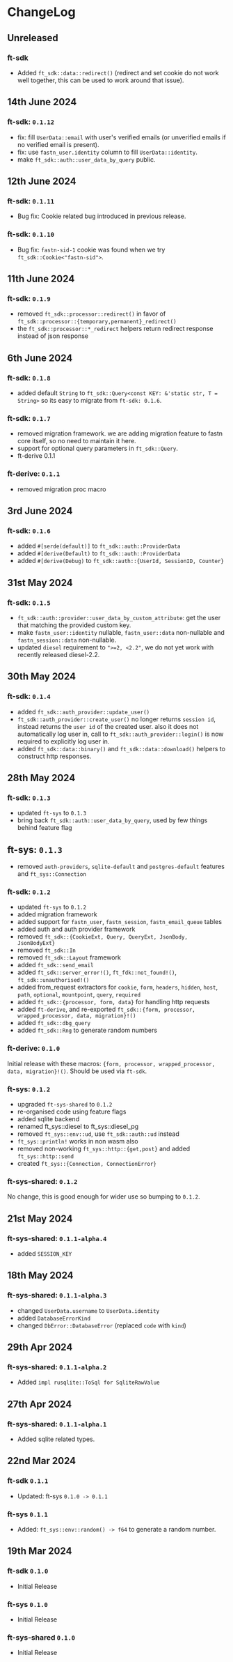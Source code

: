 # ChangeLog

## Unreleased

### ft-sdk

- Added `ft_sdk::data::redirect()` (redirect and set cookie do not work well together, this can be used
  to work around that issue).

## 14th June 2024

### ft-sdk: `0.1.12`

- fix: fill `UserData::email` with user's verified emails (or unverified emails if
  no verified email is present).
- fix: use `fastn_user.identity` column to fill `UserData::identity`.
- make `ft_sdk::auth::user_data_by_query` public.

## 12th June 2024

### ft-sdk: `0.1.11`

- Bug fix: Cookie related bug introduced in previous release.

### ft-sdk: `0.1.10`

- Bug fix: `fastn-sid-1` cookie was found when we try `ft_sdk::Cookie<"fastn-sid">`.

## 11th June 2024

### ft-sdk: `0.1.9`

- removed `ft_sdk::processor::redirect()` in favor of `ft_sdk::processor::{temporary,permanent}_redirect()`
- the `ft_sdk::processor::*_redirect` helpers return redirect response instead of json response

## 6th June 2024

### ft-sdk: `0.1.8`

- added default `String` to `ft_sdk::Query<const KEY: &'static str, T = String>` so its easy to
  migrate from `ft-sdk: 0.1.6`.

### ft-sdk: `0.1.7`

- removed migration framework. we are adding migration feature to fastn core itself, so no need to
  maintain it here.
- support for optional query parameters in `ft_sdk::Query`.
- ft-derive 0.1.1

### ft-derive: `0.1.1`

- removed migration proc macro

## 3rd June 2024

### ft-sdk: `0.1.6`

- added `#[serde(default)]` to `ft_sdk::auth::ProviderData`
- added `#[derive(Default)` to `ft_sdk::auth::ProviderData`
- added `#[derive(Debug)` to `ft_sdk::auth::{UserId, SessionID, Counter}`

## 31st May 2024

### ft-sdk: `0.1.5`

- `ft_sdk::auth::provider::user_data_by_custom_attribute`: get the user that matching the provided
  custom key.
- make `fastn_user::identity` nullable, `fastn_user::data` non-nullable and `fastn_session::data`
  non-nullable.
- updated `diesel` requirement to `">=2, <2.2"`, we do not yet work with recently released diesel-2.2.

## 30th May 2024

### ft-sdk: `0.1.4`

- added `ft_sdk::auth_provider::update_user()`
- `ft_sdk::auth_provider::create_user()` no longer returns `session id`, instead returns the `user id`
  of the created user. also it does not automatically log user in, call to `ft_sdk::auth_provider::login()`
  is now required to explicitly log user in.
- added `ft_sdk::data::binary()` and `ft_sdk::data::download()` helpers to construct http responses.

## 28th May 2024

### ft-sdk: `0.1.3`

- updated `ft-sys` to `0.1.3`
- bring back `ft_sdk::auth::user_data_by_query`, used by few things behind feature flag

## ft-sys: `0.1.3`

- removed `auth-providers`, `sqlite-default` and `postgres-default` features and `ft_sys::Connection`

### ft-sdk: `0.1.2`

- updated `ft-sys` to `0.1.2`
- added migration framework
- added support for `fastn_user`, `fastn_session`, `fastn_email_queue` tables
- added auth and auth provider framework
- removed `ft_sdk::{CookieExt, Query, QueryExt, JsonBody, JsonBodyExt}`
- removed `ft_sdk::In`
- removed `ft_sdk::Layout` framework
- added `ft_sdk::send_email`
- added `ft_sdk::server_error!()`, `ft_fdk::not_found!()`, `ft_sdk::unauthorised!()`
- added from_request extractors for `cookie`, `form`, `headers`, `hidden`, `host`,
  `path`, `optional`, `mountpoint`, `query`, `required`
- added `ft_sdk::{processor, form, data}` for handling http requests
- added `ft-derive`, and re-exported `ft_sdk::{form, processor, wrapped_processor, data, migration}!()`
- added `ft_sdk::dbg_query`
- added `ft_sdk::Rng` to generate random numbers

### ft-derive: `0.1.0`

Initial release with these macros: `{form, processor, wrapped_processor, data, migration}!()`. Should
be used via `ft-sdk`.

### ft-sys: `0.1.2`

- upgraded `ft-sys-shared` to `0.1.2`
- re-organised code using feature flags
- added sqlite backend
- renamed ft_sys::diesel to ft_sys::diesel_pg
- removed `ft_sys::env::ud`, use `ft_sdk::auth::ud` instead
- `ft_sys::println!` works in non wasm also
- removed non-working `ft_sys::http::{get,post}` and added `ft_sys::http::send`
- created `ft_sys::{Connection, ConnectionError}`

### ft-sys-shared: `0.1.2`

No change, this is good enough for wider use so bumping to `0.1.2`.

## 21st May 2024

### ft-sys-shared: `0.1.1-alpha.4`

- added `SESSION_KEY`

## 18th May 2024

### ft-sys-shared: `0.1.1-alpha.3`

- changed `UserData.username` to `UserData.identity`
- added `DatabaseErrorKind`
- changed `DbError::DatabaseError` (replaced `code` with `kind`)

## 29th Apr 2024

### ft-sys-shared: `0.1.1-alpha.2`

- Added `impl rusqlite::ToSql for SqliteRawValue`

## 27th Apr 2024

### ft-sys-shared: `0.1.1-alpha.1`

- Added sqlite related types.

## 22nd Mar 2024

### ft-sdk `0.1.1`

- Updated: ft-sys `0.1.0 -> 0.1.1`

### ft-sys `0.1.1`

- Added: `ft_sys::env::random() -> f64` to generate a random number.

## 19th Mar 2024

### ft-sdk `0.1.0`

- Initial Release

### ft-sys `0.1.0`

- Initial Release

### ft-sys-shared `0.1.0`

- Initial Release
